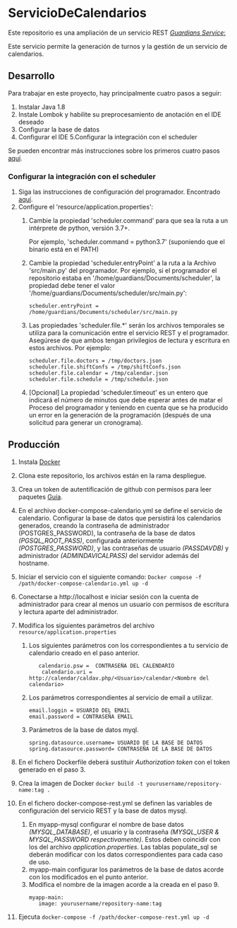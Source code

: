 # ServicioDeCalendarios

Este repositorio es una ampliación de un servicio REST  [*Guardians Service*:](https://github.com/tfg-projects-dit-us/guardiansRESTinterface) 

Este servicio permite la generación de turnos y la gestión de un servicio de calendarios. 

## Desarrollo
Para trabajar en este proyecto, hay principalmente cuatro pasos a seguir:
1. Instalar Java 1.8
2. Instale Lombok y habilite su preprocesamiento de anotación en el IDE deseado
3. Configurar la base de datos
4. Configurar el IDE
5.Configurar la integración con el scheduler

Se pueden encontrar más instrucciones sobre los primeros cuatro pasos [aquí](https://github.com/miggoncan/guardiansRESTinterfaceDoc/blob/master/setup/setup.md).

### Configurar la integración con el scheduler
1. Siga las instrucciones de configuración del programador. Encontrado [aquí](https://github.com/miggoncan/guardiansScheduler#setup-instructions).
2. Configure el 'resource/application.properties':
    1. Cambie la propiedad 'scheduler.command' para que sea la ruta a un 
       intérprete de python, versión 3.7+.


       Por ejemplo, 'scheduler.command = python3.7' (suponiendo que el binario está en el PATH)
    2. Cambie la propiedad 'scheduler.entryPoint' a la ruta a la 
       Archivo 'src/main.py' del programador. Por ejemplo, si el programador 
       el repositorio estaba en '/home/guardians/Documents/scheduler', la propiedad 
       debe tener el valor '/home/guardians/Documents/scheduler/src/main.py':
       
       `scheduler.entryPoint = /home/guardians/Documents/scheduler/src/main.py`
    3. Las propiedades 'scheduler.file.*' serán los archivos temporales 
       se utiliza para la comunicación entre el servicio REST y el programador.
       Asegúrese de que ambos tengan privilegios de lectura y escritura en estos archivos.
       Por ejemplo:

       ```
       scheduler.file.doctors = /tmp/doctors.json
       scheduler.file.shiftConfs = /tmp/shiftConfs.json
       scheduler.file.calendar = /tmp/calendar.json
       scheduler.file.schedule = /tmp/schedule.json
       ```
    4. [Opcional] La propiedad 'scheduler.timeout' es un entero que 
       indicará el número de minutos que debe esperar antes de matar el 
       Proceso del programador y teniendo en cuenta que se ha producido un error en la generación de la programación 
       (después de una solicitud para generar un cronograma).


## Producción
1. Instala [Docker](https://docs.docker.com/engine/install/ubuntu/)
2. Clona este repositorio, los archivos están en la rama despliegue.
3. Crea un token de autentificación de github con permisos para leer paquetes [Guía](https://docs.github.com/es/authentication/keeping-your-account-and-data-secure/creating-a-personal-access-token).
1. En el archivo docker-compose-calendario.yml se define el servicio de calendario.
Configurar la base de datos que persistirá los calendarios generados, creando la contraseña de administrador (POSTGRES_PASSWORD), la contraseña de la base de datos *(PGSQL_ROOT_PASS)*, configurada anteriormente *(POSTGRES_PASSWORD)*, y las contraseñas de usuario *(PASSDAVDB)* y administrador *(ADMINDAVICALPASS)* del servidor además del hostname.
1. Iniciar el servicio con el siguiente comando: `Docker compose -f /path/docker-compose-calendario.yml up -d`
1. Conectarse a http://localhost e iniciar sesión con la cuenta de administrador para crear al menos un usuario con permisos de escritura y lectura aparte del administrador. 
3. Modifica los siguientes parámetros del archivo `resource/application.properties`   
   1. Los siguientes parámetros con los correspondientes a tu servicio de calendario creado en el paso anterior.
        ```calendario.user = USUARIO DEL CLAENDARIO
           calendario.psw =  CONTRASEÑA DEL CALENDARIO
            calendario.uri = http://calendar/caldav.php/<Usuario>/calendar/<Nombre del calendario>
         ```
   4. Los parámetros correspondientes al servicio de email a utilizar.
        ```email.host =  HOST DEL SERVICIO DE EMAIL
        email.loggin = USUARIO DEL EMAIL
        email.password = CONTRASEÑA EMAIL
        ```
    1. Parámetros de la base de datos myql.
        ```
        spring.datasource.username= USUARIO DE LA BASE DE DATOS
        spring.datasource.password= CONTRASEÑA DE LA BASE DE DATOS
        ```

3. En el fichero Dockerfile deberá sustituir *Authorization token* con el token generado en el paso 3.
4. Crea la imagen de  Docker `docker build -t yourusername/repository-name:tag . `
5. En el fichero docker-compose-rest.yml se definen las variables de configuración del servicio REST y la base de datos mysql. 

    1. En myapp-mysql configurar el nombre de base datos *(MYSQL_DATABASE)*, el usuario y la contraseña *(MYSQL_USER & MYSQL_PASSWORD respectivamente)*. Estos deben coincidir con los del archivo *application.properties*. Las tablas populate_sql se deberán modificar con los datos correspondientes para cada caso de uso. 
    1. myapp-main configurar los parámetros de la base de datos acorde con los modificados en el punto anterior. 
    2. Modifica el nombre de la imagen acorde a la creada en el paso 9.
          ```
          myapp-main:
             image: yourusername/repository-name:tag 
          ```
        
6. Ejecuta `docker-compose -f /path/docker-compose-rest.yml up -d `
